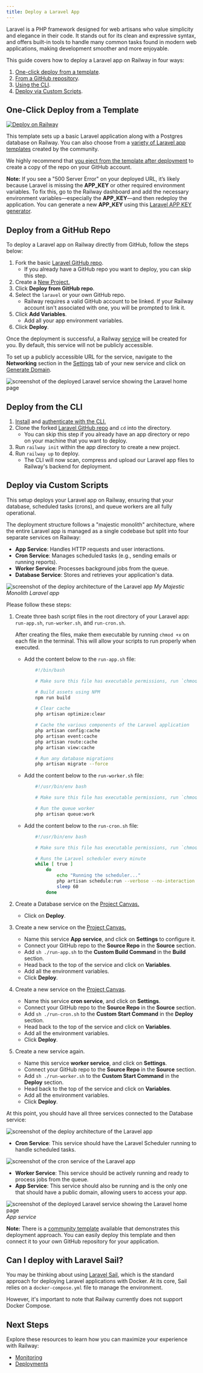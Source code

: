 ```yaml
---
title: Deploy a Laravel App
---
```


Laravel is a PHP framework designed for web artisans who value simplicity and elegance in their code. It stands out for its clean and expressive syntax, and offers built-in tools to handle many common tasks found in modern web applications, making development smoother and more enjoyable.

This guide covers how to deploy a Laravel app on Railway in four ways:

1. [One-click deploy from a template](#one-click-deploy-from-a-template).
2. [From a GitHub repository](#deploy-from-a-github-repo).
3. [Using the CLI](#deploy-from-the-cli).
4. [Deploy via Custom Scripts](#deploy-via-custom-scripts).

## One-Click Deploy from a Template

[![Deploy on Railway](https://railway.app/button.svg)](https://railway.app/new/template/fWEWWf)

This template sets up a basic Laravel application along with a Postgres database on Railway. You can also choose from a <a href="https://railway.app/templates?q=laravel" target="_blank">variety of Laravel app templates</a> created by the community.

We highly recommend that [you eject from the template after deployment](/guides/deploy#eject-from-template-repository) to create a copy of the repo on your GitHub account.

**Note:** If you see a "500 Server Error" on your deployed URL, it’s likely because Laravel is missing the **APP_KEY** or other required environment variables. To fix this, go to the Railway dashboard and add the necessary environment variables—especially the **APP_KEY**—and then redeploy the application. You can generate a new **APP_KEY** using this [Laravel APP KEY generator](https://generate-random.org/laravel-key-generator).


## Deploy from a GitHub Repo

To deploy a Laravel app on Railway directly from GitHub, follow the steps below:

1. Fork the basic <a href="https://github.com/railwayapp-templates/laravel" target="_blank">Laravel GitHub repo</a>. 
    - If you already have a GitHub repo you want to deploy, you can skip this step.
2. Create a <a href="https://railway.app/new" target="_blank">New Project.</a>
3. Click **Deploy from GitHub repo**.
4. Select the `laravel` or your own GitHub repo.
    - Railway requires a valid GitHub account to be linked. If your Railway account isn't associated with one, you will be prompted to link it.
5. Click **Add Variables**. 
    - Add all your app environment variables.
5. Click **Deploy**.

Once the deployment is successful, a Railway [service](/guides/services) will be created for you. By default, this service will not be publicly accessible.

To set up a publicly accessible URL for the service, navigate to the **Networking** section in the [Settings](/overview/the-basics#service-settings) tab of your new service and click on [Generate Domain](/guides/public-networking#railway-provided-domain).

<Image src="https://res.cloudinary.com/railway/image/upload/f_auto,q_auto/v1727885952/docs/quick-start/CleanShot_2024-10-02_at_17.18.04_2x_nn78ga.png"
alt="screenshot of the deployed Laravel service showing the Laravel home page"
layout="responsive"
width={2855} height={2109} quality={100} />

## Deploy from the CLI

1. <a href="/guides/cli#installing-the-cli" target="_blank">Install</a> and <a href="/guides/cli#authenticating-with-the-cli" target="_blank">authenticate with the CLI.</a>
2. Clone the forked <a href="https://github.com/railwayapp-templates/laravel" target="_blank">Laravel GitHub repo</a> and `cd` into the directory. 
    - You can skip this step if you already have an app directory or repo on your machine that you want to deploy.
3. Run `railway init` within the app directory to create a new project. 
4. Run `railway up` to deploy.
    - The CLI will now scan, compress and upload our Laravel app files to Railway's backend for deployment.

## Deploy via Custom Scripts

This setup deploys your Laravel app on Railway, ensuring that your database, scheduled tasks (crons), and queue workers are all fully operational.

The deployment structure follows a "majestic monolith" architecture, where the entire Laravel app is managed as a single codebase but split into four separate services on Railway:
- **App Service**: Handles HTTP requests and user interactions.
- **Cron Service**: Manages scheduled tasks (e.g., sending emails or running reports).
- **Worker Service**: Processes background jobs from the queue.
- **Database Service**: Stores and retrieves your application's data.

<Image src="https://res.cloudinary.com/railway/image/upload/f_auto,q_auto/v1727910244/docs/quick-start/deploy%20architecture.png"
alt="screenshot of the deploy architecture of the Laravel app"
layout="responsive"
width={3118} height={1776} quality={100} />
_My Majestic Monolith Laravel app_

Please follow these steps:

1. Create three bash script files in the root directory of your Laravel app: `run-app.sh`, `run-worker.sh`, and `run-cron.sh`. 

    After creating the files, make them executable by running `chmod +x` on each file in the terminal. This will allow your scripts to run properly when executed.
    - Add the content below to the `run-app.sh` file:
        ```bash
            #!/bin/bash

            # Make sure this file has executable permissions, run `chmod +x run-app.sh`

            # Build assets using NPM
            npm run build

            # Clear cache
            php artisan optimize:clear

            # Cache the various components of the Laravel application
            php artisan config:cache
            php artisan event:cache
            php artisan route:cache
            php artisan view:cache

            # Run any database migrations
            php artisan migrate --force
        ```
    -  Add the content below to the `run-worker.sh` file:
        ```bash
            #!/usr/bin/env bash

            # Make sure this file has executable permissions, run `chmod +x run-worker.sh`

            # Run the queue worker
            php artisan queue:work     
        ```
    -  Add the content below to the `run-cron.sh` file:
        ```bash
            #!/usr/bin/env bash

            # Make sure this file has executable permissions, run `chmod +x run-cron.sh`

            # Runs the Laravel scheduler every minute
            while [ true ]
                do
                    echo "Running the scheduler..."
                    php artisan schedule:run --verbose --no-interaction &
                    sleep 60
                done
        ```
2. Create a Database service on the <a href="/overview/the-basics#project--project-canvas" target="_blank">Project Canvas.</a>
     - Click on **Deploy**.
3. Create a new service on the <a href="/overview/the-basics#project--project-canvas" target="_blank">Project Canvas.</a>
    -  Name this service **App service**, and click on **Settings** to configure it.
    - Connect your GitHub repo to the  **Source Repo** in the **Source** section.
    - Add `sh ./run-app.sh` to the **Custom Build Command** in the **Build** section.
    - Head back to the top of the service and click on **Variables**.
    - Add all the environment variables.
    - Click **Deploy**.
4. Create a new service on the <a href="/overview/the-basics#project--project-canvas" target="_blank">Project Canvas</a>. 
    - Name this service **cron service**, and click on **Settings**.
    - Connect your GitHub repo to the  **Source Repo** in the **Source** section.
    - Add `sh ./run-cron.sh` to the **Custom Start Command** in the **Deploy** section.
    - Head back to the top of the service and click on **Variables**.
    - Add all the environment variables.
    - Click **Deploy**.
5. Create a new service again. 
    - Name this service **worker service**, and click on **Settings**.
    - Connect your GitHub repo to the  **Source Repo** in the **Source** section.
    - Add `sh ./run-worker.sh` to the **Custom Start Command** in the **Deploy** section.
    - Head back to the top of the service and click on **Variables**.
    - Add all the environment variables.
    - Click **Deploy**.


At this point, you should have all three services connected to the Database service:

<Image src="https://res.cloudinary.com/railway/image/upload/f_auto,q_auto/v1727910244/docs/quick-start/deploy%20architecture.png"
alt="screenshot of the deploy architecture of the Laravel app"
layout="responsive"
width={3118} height={1776} quality={100} />

- **Cron Service**: This service should have the Laravel Scheduler running to handle scheduled tasks.

<Image src="https://res.cloudinary.com/railway/image/upload/f_auto,q_auto/v1727912479/docs/quick-start/CleanShot_2024-10-03_at_00.40.40_2x_cwgazh.png"
alt="screenshot of the cron service of the Laravel app"
layout="responsive"
width={2165} height={1873} quality={100} />

- **Worker Service**: This service should be actively running and ready to process jobs from the queue.
- **App Service**: This service should also be running and is the only one that should have a public domain, allowing users to access your app.

<Image src="https://res.cloudinary.com/railway/image/upload/f_auto,q_auto/v1727885952/docs/quick-start/CleanShot_2024-10-02_at_17.18.04_2x_nn78ga.png"
alt="screenshot of the deployed Laravel service showing the Laravel home page"
layout="responsive"
width={2855} height={2109} quality={100} />
_App service_


**Note:** There is a [community template](https://railway.app/template/Gkzn4k) available that demonstrates this deployment approach. You can easily deploy this template and then connect it to your own GitHub repository for your application.


## Can I deploy with Laravel Sail?
You may be thinking about using [Laravel Sail](https://laravel.com/docs/11.x/sail), which is the standard approach for deploying Laravel applications with Docker. At its core, Sail relies on a `docker-compose.yml` file to manage the environment. 

However, it's important to note that Railway currently does not support Docker Compose.

## Next Steps

Explore these resources to learn how you can maximize your experience with Railway:

- [Monitoring](/guides/monitoring)
- [Deployments](/guides/deployments)

